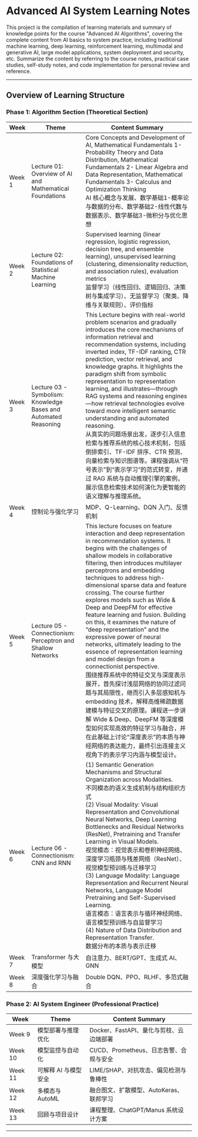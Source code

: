 # Advanced AI System Learning Notes

This project is the compilation of learning materials and summary of knowledge points for the course "Advanced AI Algorithms", covering the complete content from AI basics to system practice, including traditional machine learning, deep learning, reinforcement learning, multimodal and generative AI, large model applications, system deployment and security, etc. Summarize the content by referring to the course notes, practical case studies, self-study notes, and code implementation for personal review and reference.

---

## Overview of Learning Structure

### Phase 1: Algorithm Section (Theoretical Section)

| Week | Theme | Content Summary|
|--------|------|-----------|
| Week 1 | Lecture 01: Overview of AI and Mathematical Foundations | Core Concepts and Development of AI, Mathematical Fundamentals 1- Probability Theory and Data Distribution, Mathematical Fundamentals 2- Linear Algebra and Data Representation, Mathematical Fundamentals 3- Calculus and Optimization Thinking <br> AI 核心概念与发展、数学基础1-概率论与数据的分布、数学基础2-线性代数与数据表示、数学基础3-微积分与优化思想 |
| Week 2 | Lecture 02: Foundations of Statistical Machine Learning | Supervised learning (linear regression, logistic regression, decision tree, and ensemble learning), unsupervised learning (clustering, dimensionality reduction, and association rules), evaluation metrics <br/> 监督学习（线性回归、逻辑回归、决策树与集成学习）、无监督学习（聚类、降维与关联规则）、评价指标 |
| Week 3 | Lecture 03 - Symbolism: Knowledge Bases and Automated Reasoning | This Lecture begins with real-world problem scenarios and gradually introduces the core mechanisms of information retrieval and recommendation systems, including inverted index, TF-IDF ranking, CTR prediction, vector retrieval, and knowledge graphs. It highlights the paradigm shift from symbolic representation to representation learning, and illustrates—through RAG systems and reasoning engines—how retrieval technologies evolve toward more intelligent semantic understanding and automated reasoning.<br/> 从真实的问题场景出发，逐步引入信息检索与推荐系统的核心技术机制，包括倒排索引、TF-IDF 排序、CTR 预测、向量检索与知识图谱等。课程强调从“符号表示”到“表示学习”的范式转变，并通过 RAG 系统与自动推理引擎的案例，展示信息检索技术如何演化为更智能的语义理解与推理系统。 |
| Week 4 | 控制论与强化学习 | MDP、Q-Learning、DQN 入门、反馈机制 |
| Week 5 | Lecture 05 - Connectionism: Perceptron and Shallow Networks | This lecture focuses on feature interaction and deep representation in recommendation systems. It begins with the challenges of shallow models in collaborative filtering, then introduces multilayer perceptrons and embedding techniques to address high-dimensional sparse data and feature crossing. The course further explores models such as Wide & Deep and DeepFM for effective feature learning and fusion. Building on this, it examines the nature of “deep representation” and the expressive power of neural networks, ultimately leading to the essence of representation learning and model design from a connectionist perspective. <br/> 围绕推荐系统中的特征交叉与深度表示展开，首先探讨浅层网络的协同过滤问题与其局限性，继而引入多层感知机与 embedding 技术，解释高维稀疏数据建模与特征交叉的原理。课程进一步讲解 Wide & Deep、DeepFM 等深度模型如何实现高效的特征学习与融合，并在此基础上讨论“深度表示”的本质与神经网络的表达能力，最终引出连接主义视角下的表示学习内涵与模型设计。|
| Week 6 | Lecture 06 - Connectionism: CNN and RNN | (1) Semantic Generation Mechanisms and Structural Organization across Modalities. <br/>不同模态的语义生成机制与结构组织方式 <br/> (2) Visual Modality: Visual Representation and Convolutional Neural Networks, Deep Learning Bottlenecks and Residual Networks (ResNet), Pretraining and Transfer Learning in Visual Models. <br/>视觉模态：视觉表示和卷积神经网络、深度学习瓶颈与残差网络（ResNet）、视觉模型预训练与迁移学习 <br/> (3) Language Modality: Language Representation and Recurrent Neural Networks, Language Model Pretraining and Self-Supervised Learning. <br/>语言模态：语言表示与循环神经网络、语言模型预训练与自监督学习 <br/>(4) Nature of Data Distribution and Representation Transfer. <br/>数据分布的本质与表示迁移 |
| Week 7 | Transformer 与大模型 | 自注意力、BERT/GPT、生成式 AI、GNN |
| Week 8 | 深度强化学习与融合 | Double DQN、PPO、RLHF、多范式融合 |

### Phase 2: AI System Engineer (Professional Practice)

| Week | Theme | Content Summary |
|------|------|-----------|
| Week 9 | 模型部署与推理优化 | Docker、FastAPI、量化与剪枝、云边端部署 |
| Week 10 | 模型监控与自动化 | CI/CD、Prometheus、日志告警、合规与安全 |
| Week 11 | 可解释 AI 与模型安全 | LIME/SHAP、对抗攻击、偏见检测与鲁棒性 |
| Week 12 | 多模态与 AutoML | 融合图文、扩散模型、AutoKeras、联邦学习 |
| Week 13 | 回顾与项目设计 | 课程整理、ChatGPT/Manus 系统设计方案 |

---
